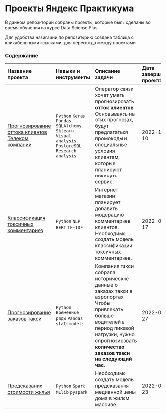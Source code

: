 # Проекты Яндекс Практикума


В данном репозитории собраны проекты, которые были сделаны во время обучения на курсе Data Sciense Plus

Для удобства навигации по репозиторию создана таблица с кликабельными ссылками, для перехожда между проектами


### Содержание

| Название проекта | Навыки и инструменты | Описание задачи | Дата завершения проекта |
| :-------------------- | :--------------------- |:---------------------------| :------------------ |
| [Прогнозирование оттока клиентов Телеком компании](https://github.com/IgumnovAnton/Yandex_Projects/tree/main/Telecom_Project) | `Python` `Keras` `Pandas` `SQLAlchemy` `Sklearn` `Visual analysis` `PostgreSQL` `Research analysis` | Оператор связи хочет уметь прогнозировать **отток клиентов** Основываясь на этих прогнозах, будут предлагаться промокоды и специальные условия клиентам, которые планируют покинуть сервис. | 2022-10-10 |
| [Классификация токсичных комментариев](https://github.com/IgumnovAnton/Yandex_Projects/tree/main/Toxic) | `Python` `NLP` `BERT` `TF-IDF` | Интернет магазин планирует добавить модерацию комментариев клиентов. Необходимо создать модель классификации токсичных комментариев.  | 2022-08-17 |
| [Прогнозирование заказов такси](https://github.com/IgumnovAnton/Yandex_Projects/tree/main/Taxi_Project) | `Python` `Временные ряды` `Pandas` `statsmodels` | Компания такси собрала исторические данные о заказах такси в аэропортах. Чтобы привлекать больше водителей в период пиковой нагрузки, нужно спрогнозировать **количество заказов такси на следующий час**. | 2022-07-27 |
| [Предсказание стоимости жилья](https://github.com/IgumnovAnton/Yandex_Projects/tree/main/House_prices) | `Python` `Spark` `MLlib` `pyspark` | Необходимо создать модель предсказания медианной цены дома в жилом массиве.  | 2022-02-23 |

